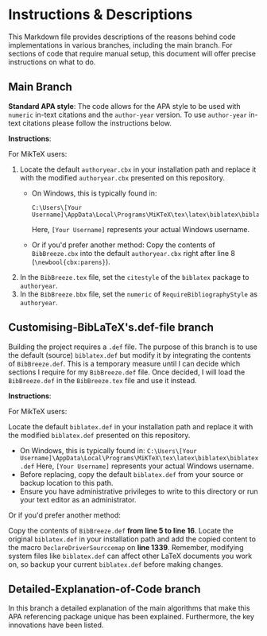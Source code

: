 # Instructions & Descriptions
This Markdown file provides descriptions of the reasons behind code implementations in various branches, including the main branch. For sections of code that require manual setup, this document will offer precise instructions on what to do.

## Main Branch
**Standard APA style**: The code allows for the APA style to be used with `numeric` in-text citations and the `author-year` version. To use `author-year` in-text citations please follow the instructions below.

**Instructions**:

For MikTeX users:
1. Locate the default `authoryear.cbx` in your installation path and replace it with the modified `authoryear.cbx` presented on this repository.
   - On Windows, this is typically found in:
       ```
       C:\Users\[Your Username]\AppData\Local\Programs\MiKTeX\tex\latex\biblatex\biblatex.def
       ```
       Here, `[Your Username]` represents your actual Windows username.
     
   - Or if you'd prefer another method:
     Copy the contents of `BibBreeze.cbx` into the default `authoryear.cbx` right after line 8 (`\newbool{cbx:parens}`).
2. In the `BibBreeze.tex` file, set the `citestyle` of the `biblatex` package to `authoryear`.
3. In the `BibBreeze.bbx` file, set the `numeric` of `RequireBibliographyStyle` as `authoryear`.

## Customising-BibLaTeX's.def-file branch
Building the project requires a `.def` file. The purpose of this branch is to use the default (source) `biblatex.def` but modify it by integrating the contents of `BibBreeze.def`. This is a temporary measure until I can decide which sections I require for my `BibBreeze.def` file. Once decided, I will load the `BibBreeze.def` in the `BibBreeze.tex` file and use it instead.

**Instructions**:

For MikTeX users:

Locate the default `biblatex.def` in your installation path and replace it with the modified `biblatex.def` presented on this repository.
- On Windows, this is typically found in:
       ```
       C:\Users\[Your Username]\AppData\Local\Programs\MiKTeX\tex\latex\biblatex\biblatex.def
       ```
  Here, `[Your Username]` represents your actual Windows username.
- Before replacing, copy the default `biblatex.def` from your source or backup location to this path.
- Ensure you have administrative privileges to write to this directory or run your text editor as an administrator.
     
Or if you'd prefer another method:

Copy the contents of `BibBreeze.def` **from line 5 to line 16**. Locate the original `biblatex.def` in your installation path and add the copied content to the macro `DeclareDriverSourccemap` on **line 1339**.
Remember, modifying system files like `biblatex.def` can affect other LaTeX documents you work on, so backup your current `biblatex.def` before making changes.

## Detailed-Explanation-of-Code branch
In this branch a detailed explanation of the main algorithms that make this APA referencing package unique has been explained. Furthermore, the key innovations have been listed.
